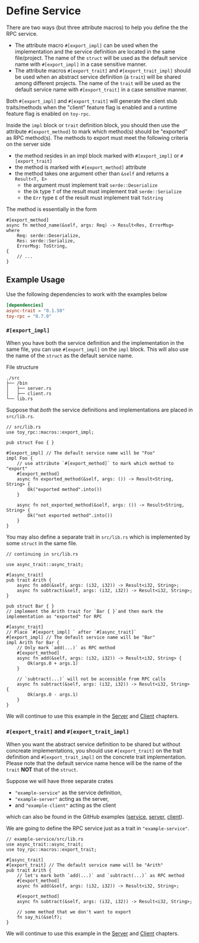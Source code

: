 # Define Service

There are two ways (but three attribute macros) to help you define the the RPC service.

- The attribute macro `#[export_impl]` can be used when the implementation and the service definition are 
located in the same file/project. The name of the `struct` will be used as the default service name with `#[export_impl]` in a case sensitive manner.
- The attribute macros `#[export_trait]` and `#[export_trait_impl]` should be used when an abstract service definition (a `trait`) will be shared among different projects. The name of the `trait` will be used as the default service name with `#[export_trait]` in a case sensitive manner.

Both `#[export_impl]` and `#[export_trait]` will generate the client stub traits/methods when the "client" feature flag is enabled and a runtime feature flag is enabled on `toy-rpc`.

Inside the `impl` block or `trait` definition block, you should then use the attribute 
`#[export_method]` to mark which method(s) should be "exported" as RPC method(s). 
The methods to export must meet the following criteria on the server side

- the method resides in an impl block marked with `#[export_impl]` or `#[export_trait]`
- the method is marked with `#[export_method]` attribute
- the method takes one argument other than `&self` and returns a `Result<T, E>`
    - the argument must implement trait `serde::Deserialize`
    - the `Ok` type `T` of the result must implement trait `serde::Serialize`
    - the `Err` type `E` of the result must implement trait `ToString`

The method is essentially in the form

```rust,noplaypen 
#[export_method]
async fn method_name(&self, args: Req) -> Result<Res, ErrorMsg>
where
    Req: serde::Deserialize,
    Res: serde::Serialize,
    ErrorMsg: ToString,
{
    // ...
}
```

## Example Usage

Use the following dependencies to work with the examples below

```toml
[dependencies]
async-trait = "0.1.50"
toy-rpc = "0.7.0"
```

### `#[export_impl]`

When you have both the service definition and the implementation in the same file, you can use `#[export_impl]` on the `impl` block. This will also use the name of the `struct` as the default service name.

File structure 

```
./src
├── /bin
│   ├── server.rs
│   ├── client.rs
└── lib.rs
```

Suppose that *both* the service definitions and implementations are placed in `src/lib.rs`.

```rust,noplaypen 
// src/lib.rs
use toy_rpc::macros::export_impl;

pub struct Foo { }

#[export_impl] // The default service name will be "Foo"
impl Foo {
    // use attribute `#[export_method]` to mark which method to "export"
    #[export_method]
    async fn exported_method(&self, args: ()) -> Result<String, String> {
        Ok("exported method".into())
    }

    async fn not_exported_method(&self, args: ()) -> Result<String, String> {
        Ok("not exported method".into())
    }
}
```

You may also define a separate trait in `src/lib.rs` which is implemented by some `struct` in the same file.

```rust,noplaypen 
// continuing in src/lib.rs

use async_trait::async_trait;

#[async_trait]
pub trait Arith {
    async fn add(&self, args: (i32, i32)) -> Result<i32, String>;
    async fn subtract(&self, args: (i32, i32)) -> Result<i32, String>;
}

pub struct Bar { }
// implement the Arith trait for `Bar { }`and then mark the implementation as "exported" for RPC

#[async_trait]
// Place `#[export_impl] ` after `#[async_trait]`
#[export_impl] // The default service name will be "Bar"
impl Arith for Bar {
    // Only mark `add(...)` as RPC method
    #[export_method]
    async fn add(&self, args: (i32, i32)) -> Result<i32, String> {
        Ok(args.0 + args.1)
    }

    // `subtract(...)` will not be accessible from RPC calls
    async fn subtract(&self, args: (i32, i32)) -> Result<i32, String> {
        Ok(args.0 - args.1)
    }
}
```

We will continue to use this example in the [Server](https://minghuaw.github.io/toy-rpc/04_server.html) and [Client](https://minghuaw.github.io/toy-rpc/06_client.html) chapters.

### `#[export_trait]` and `#[export_trait_impl]`

When you want the abstract service definition to be shared but without concreate implementations, you should use `#[export_trait]` on the trait definition and `#[export_trait_impl]` on the concrete trait implementation. Please note that the default service name hence will be the name of the `trait` **NOT** that of the `struct`.

Suppose we will have three separate crates

- `"example-service"` as the service definition,
- `"example-server"` acting as the server,
- and `"example-client"` acting as the client

which can also be found in the GitHub examples ([service](https://github.com/minghuaw/toy-rpc/tree/main/examples/example-service), [server](https://github.com/minghuaw/toy-rpc/tree/main/examples/example-server), [client](https://github.com/minghuaw/toy-rpc/tree/main/examples/example-client)).

We are going to define the RPC service just as a trait in `"example-service"`.

```rust,noplaypen
// example-service/src/lib.rs
use async_trait::async_trait;
use toy_rpc::macros::export_trait;

#[async_trait]
#[export_trait] // The default service name will be "Arith"
pub trait Arith {
    // let's mark both `add(...)` and `subtract(...)` as RPC method
    #[export_method]
    async fn add(&self, args: (i32, i32)) -> Result<i32, String>;

    #[export_method]
    async fn subtract(&self, args: (i32, i32)) -> Result<i32, String>;

    // some method that we don't want to export
    fn say_hi(&self);
}
```

We will continue to use this example in the [Server](https://minghuaw.github.io/toy-rpc/04_server.html) and [Client](https://minghuaw.github.io/toy-rpc/06_client.html) chapters.




